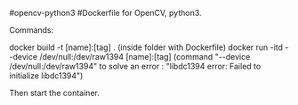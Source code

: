 #opencv-python3
#Dockerfile for OpenCV, python3. 

Commands:

docker build -t [name]:[tag] . (inside folder with Dockerfile)
docker run -itd --device /dev/null:/dev/raw1394 [name]:[tag] (command "--device /dev/null:/dev/raw1394" to solve an error : "libdc1394 error: Failed to initialize libdc1394")

Then start the container.
